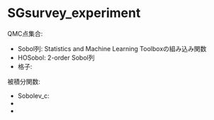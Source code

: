 # SGsurvey_experiment


QMC点集合:
- Sobol列: Statistics and Machine Learning Toolboxの組み込み関数
- HOSobol: 2-order Sobol列
- 格子:

被積分関数:
- Sobolev_c: 
- 
-
